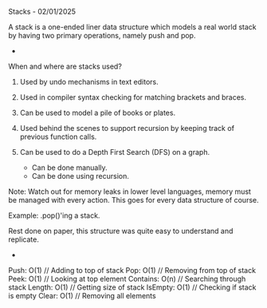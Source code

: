 Stacks - 02/01/2025

A stack is a one-ended liner data structure which models a real world
stack by having two primary operations, namely push and pop.

-

When and where are stacks used?

1) Used by undo mechanisms in text editors.

2) Used in compiler syntax checking for matching brackets and braces.

3) Can be used to model a pile of books or plates.

4) Used behind the scenes to support recursion by keeping track of
previous function calls.

5) Can be used to do a Depth First Search (DFS) on a graph.
    - Can be done manually.
    - Can be done using recursion.


Note: Watch out for memory leaks in lower level languages, memory must be managed with
every action. This goes for every data structure of course.

Example: .pop()'ing a stack.

Rest done on paper, this structure was quite easy to understand and replicate.

-

Push: O(1)       // Adding to top of stack
Pop: O(1)        // Removing from top of stack 
Peek: O(1)       // Looking at top element
Contains: O(n)   // Searching through stack
Length: O(1)     // Getting size of stack
IsEmpty: O(1)    // Checking if stack is empty 
Clear: O(1)      // Removing all elements